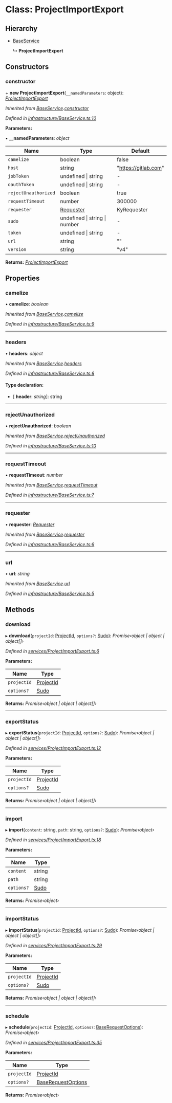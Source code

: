 # Class: ProjectImportExport

## Hierarchy

* [BaseService](_infrastructure_baseservice_.baseservice.md)

  ↳ **ProjectImportExport**

## Constructors

###  constructor

\+ **new ProjectImportExport**(`__namedParameters`: object): *[ProjectImportExport](_services_projectimportexport_.projectimportexport.md)*

*Inherited from [BaseService](_infrastructure_baseservice_.baseservice.md).[constructor](_infrastructure_baseservice_.baseservice.md#constructor)*

*Defined in [infrastructure/BaseService.ts:10](https://github.com/arsdehnel/node-gitlab/blob/c2ee9bb/src/infrastructure/BaseService.ts#L10)*

**Parameters:**

▪ **__namedParameters**: *object*

Name | Type | Default |
------ | ------ | ------ |
`camelize` | boolean | false |
`host` | string | "https://gitlab.com" |
`jobToken` | undefined &#124; string | - |
`oauthToken` | undefined &#124; string | - |
`rejectUnauthorized` | boolean | true |
`requestTimeout` | number | 300000 |
`requester` | [Requester](../interfaces/_infrastructure_index_.requester.md) |  KyRequester |
`sudo` | undefined &#124; string &#124; number | - |
`token` | undefined &#124; string | - |
`url` | string | "" |
`version` | string | "v4" |

**Returns:** *[ProjectImportExport](_services_projectimportexport_.projectimportexport.md)*

## Properties

###  camelize

• **camelize**: *boolean*

*Inherited from [BaseService](_infrastructure_baseservice_.baseservice.md).[camelize](_infrastructure_baseservice_.baseservice.md#camelize)*

*Defined in [infrastructure/BaseService.ts:9](https://github.com/arsdehnel/node-gitlab/blob/c2ee9bb/src/infrastructure/BaseService.ts#L9)*

___

###  headers

• **headers**: *object*

*Inherited from [BaseService](_infrastructure_baseservice_.baseservice.md).[headers](_infrastructure_baseservice_.baseservice.md#headers)*

*Defined in [infrastructure/BaseService.ts:8](https://github.com/arsdehnel/node-gitlab/blob/c2ee9bb/src/infrastructure/BaseService.ts#L8)*

#### Type declaration:

* \[ **header**: *string*\]: string

___

###  rejectUnauthorized

• **rejectUnauthorized**: *boolean*

*Inherited from [BaseService](_infrastructure_baseservice_.baseservice.md).[rejectUnauthorized](_infrastructure_baseservice_.baseservice.md#rejectunauthorized)*

*Defined in [infrastructure/BaseService.ts:10](https://github.com/arsdehnel/node-gitlab/blob/c2ee9bb/src/infrastructure/BaseService.ts#L10)*

___

###  requestTimeout

• **requestTimeout**: *number*

*Inherited from [BaseService](_infrastructure_baseservice_.baseservice.md).[requestTimeout](_infrastructure_baseservice_.baseservice.md#requesttimeout)*

*Defined in [infrastructure/BaseService.ts:7](https://github.com/arsdehnel/node-gitlab/blob/c2ee9bb/src/infrastructure/BaseService.ts#L7)*

___

###  requester

• **requester**: *[Requester](../interfaces/_infrastructure_index_.requester.md)*

*Inherited from [BaseService](_infrastructure_baseservice_.baseservice.md).[requester](_infrastructure_baseservice_.baseservice.md#requester)*

*Defined in [infrastructure/BaseService.ts:6](https://github.com/arsdehnel/node-gitlab/blob/c2ee9bb/src/infrastructure/BaseService.ts#L6)*

___

###  url

• **url**: *string*

*Inherited from [BaseService](_infrastructure_baseservice_.baseservice.md).[url](_infrastructure_baseservice_.baseservice.md#url)*

*Defined in [infrastructure/BaseService.ts:5](https://github.com/arsdehnel/node-gitlab/blob/c2ee9bb/src/infrastructure/BaseService.ts#L5)*

## Methods

###  download

▸ **download**(`projectId`: [ProjectId](../modules/_services_index_.md#projectid), `options?`: [Sudo](../interfaces/_infrastructure_index_.sudo.md)): *Promise‹object | object | object[]›*

*Defined in [services/ProjectImportExport.ts:6](https://github.com/arsdehnel/node-gitlab/blob/c2ee9bb/src/services/ProjectImportExport.ts#L6)*

**Parameters:**

Name | Type |
------ | ------ |
`projectId` | [ProjectId](../modules/_services_index_.md#projectid) |
`options?` | [Sudo](../interfaces/_infrastructure_index_.sudo.md) |

**Returns:** *Promise‹object | object | object[]›*

___

###  exportStatus

▸ **exportStatus**(`projectId`: [ProjectId](../modules/_services_index_.md#projectid), `options?`: [Sudo](../interfaces/_infrastructure_index_.sudo.md)): *Promise‹object | object | object[]›*

*Defined in [services/ProjectImportExport.ts:12](https://github.com/arsdehnel/node-gitlab/blob/c2ee9bb/src/services/ProjectImportExport.ts#L12)*

**Parameters:**

Name | Type |
------ | ------ |
`projectId` | [ProjectId](../modules/_services_index_.md#projectid) |
`options?` | [Sudo](../interfaces/_infrastructure_index_.sudo.md) |

**Returns:** *Promise‹object | object | object[]›*

___

###  import

▸ **import**(`content`: string, `path`: string, `options?`: [Sudo](../interfaces/_infrastructure_index_.sudo.md)): *Promise‹object›*

*Defined in [services/ProjectImportExport.ts:18](https://github.com/arsdehnel/node-gitlab/blob/c2ee9bb/src/services/ProjectImportExport.ts#L18)*

**Parameters:**

Name | Type |
------ | ------ |
`content` | string |
`path` | string |
`options?` | [Sudo](../interfaces/_infrastructure_index_.sudo.md) |

**Returns:** *Promise‹object›*

___

###  importStatus

▸ **importStatus**(`projectId`: [ProjectId](../modules/_services_index_.md#projectid), `options?`: [Sudo](../interfaces/_infrastructure_index_.sudo.md)): *Promise‹object | object | object[]›*

*Defined in [services/ProjectImportExport.ts:29](https://github.com/arsdehnel/node-gitlab/blob/c2ee9bb/src/services/ProjectImportExport.ts#L29)*

**Parameters:**

Name | Type |
------ | ------ |
`projectId` | [ProjectId](../modules/_services_index_.md#projectid) |
`options?` | [Sudo](../interfaces/_infrastructure_index_.sudo.md) |

**Returns:** *Promise‹object | object | object[]›*

___

###  schedule

▸ **schedule**(`projectId`: [ProjectId](../modules/_services_index_.md#projectid), `options?`: [BaseRequestOptions](../interfaces/_infrastructure_index_.baserequestoptions.md)): *Promise‹object›*

*Defined in [services/ProjectImportExport.ts:35](https://github.com/arsdehnel/node-gitlab/blob/c2ee9bb/src/services/ProjectImportExport.ts#L35)*

**Parameters:**

Name | Type |
------ | ------ |
`projectId` | [ProjectId](../modules/_services_index_.md#projectid) |
`options?` | [BaseRequestOptions](../interfaces/_infrastructure_index_.baserequestoptions.md) |

**Returns:** *Promise‹object›*
